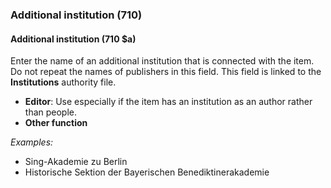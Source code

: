 ### Additional institution (710)

#### Additional institution (710 $a)
Enter the name of an additional institution that is connected with the item. Do not repeat the names of publishers in this field. This field is linked to the **Institutions** authority file.

- **Editor**: Use especially if the item has an institution as an author rather than people.
- **Other function**

_Examples:_

- Sing-Akademie zu Berlin
- Historische Sektion der Bayerischen Benediktinerakademie
